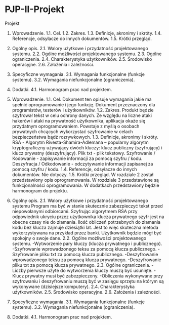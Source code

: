 # PJP-II-Projekt
Projekt


1. Wprowadzenie.
	1.1. Cel.
	1.2. Zakres.
	1.3. Definicje, akronimy i skróty.
	1.4. Referencje, odsyłacze do innych dokumentów.
	1.5. Krótki przegląd.
2. Ogólny opis.
	2.1. Walory użytkowe i przydatność projektowanego systemu.
	2.2. Ogólne możliwości projektowanego systemu.
	2.3. Ogólne ograniczenia.
	2.4. Charakterystyka użytkowników.
	2.5. Środowisko operacyjne.
	2.6. Założenia i zależności.
3. Specyficzne wymagania.
	3.1. Wymagania funkcjonalne (funkcje systemu).
	3.2. Wymagania niefunkcjonalne (ograniczenia).
4. Dodatki.
	4.1. Harmonogram prac nad projektem.



1. Wprowadzenie.
1.1. Cel.
Dokument ten opisuje wymagania jakie ma spełnić oprogramowanie i jego funkcję.
Dokument przeznaczony dla programistów, testerów i użytkowników. 
1.2. Zakres.
Produkt będzie szyfrował tekst w celu ochrony danych.  Ze względu na liczne ataki hakerów i ataki na prywatność użytkownika, aplikacja okaże się przydatnym oprogramowaniem. 
Powstaje z myślą o osobach prywatnych chcących wykorzystać szyfrowanie w celach bezpieczeństwa bądź rozrywkowych.
1.3. Definicje, akronimy i skróty.
RSA - Algorytm Rivesta-Shamira-Adlemana – popularny algorytm kryptograficzny używający dwóch kluczy: klucz publiczny (szyfrujący) i klucz prywatny (deszyfrujący).
Plik txt - plik tekstowy.
Szyfrowanie / Kodowanie - zapisywanie informacji za pomocą szyfru / kodu.
Deszyfracja / Odkodowanie - odczytywanie informacji zapisanej za pomocą szyfru / kodu.
1.4. Referencje, odsyłacze do innych dokumentów.
Nie dotyczy.
1.5. Krótki przegląd.
W rozdziale 2 został przedstawiony opis oprogramowania. 
W rozdziale 3 przedstawione są funkcjonalności oprogramowania.
W dodatkach przedstawiony będzie harmonogram do projektu.

2. Ogólny opis.
2.1. Walory użytkowe i przydatność projektowanego systemu
Program ma być w stanie skutecznie zabezpieczyć tekst przed niepowołanymi odbiorcami. Szyfrując algorytmem RSA przy odpowiednik ukryciu przez użytkownika klucza prywatnego szyfr jest na obecne czasy nie do złamania. Ilość obliczeń potrzebnych do złamania  kodu bez klucza zajmuje dziesiątki lat. Jest to więc skuteczna metoda wykorzystywana na przykład przez banki. Użytkownik będzie mógł być spokojny o swoje dane.
2.2. Ogólne możliwości projektowanego systemu.
-Wytworzenie pary kluczy (klucza prywatnego i publicznego).
-Szyfrowanie wprowadzonego teksu za pomocą klucza publicznego.
-Szyfrowanie pliku txt za pomocą klucza publicznego.
-Deszyfrowanie wprowadzonego teksu za pomocą klucza prywatnego.
-Deszyfrowanie pliku txt za pomocą klucza prywatnego.
2.3. Ogólne ograniczenia.
-Liczby pierwsze użyte do wytworzenia kluczy muszą być usunięte.
-Klucz prywatny musi być zabezpieczony.
-Obliczenia wykonywane przy szyfrowaniu i deszyfrowaniu muszą być w zasięgu sprzętu na którym są wykonywane (dzisiejsze komputery).
2.4. Charakterystyka użytkowników.
2.5. Środowisko operacyjne.
2.6. Założenia i zależności.
3. Specyficzne wymagania.
	3.1. Wymagania funkcjonalne (funkcje systemu).
	3.2. Wymagania niefunkcjonalne (ograniczenia).
4. Dodatki.
	4.1. Harmonogram prac nad projektem.
  
  
